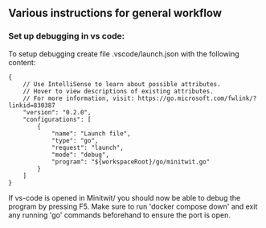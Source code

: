 ## Various instructions for general workflow

### Set up debugging in vs code:

To setup debugging create file .vscode/launch.json with the following content:

```
{
    // Use IntelliSense to learn about possible attributes.
    // Hover to view descriptions of existing attributes.
    // For more information, visit: https://go.microsoft.com/fwlink/?linkid=830387
    "version": "0.2.0",
    "configurations": [
        {
            "name": "Launch file",
            "type": "go",
            "request": "launch",
            "mode": "debug",
            "program": "${workspaceRoot}/go/minitwit.go"
        }
    ]
}
```

If vs-code is opened in Minitwit/ you should now be able to debug the program by pressing F5.
Make sure to run 'docker compose down' and exit any running 'go' commands beforehand to ensure the port is open.
